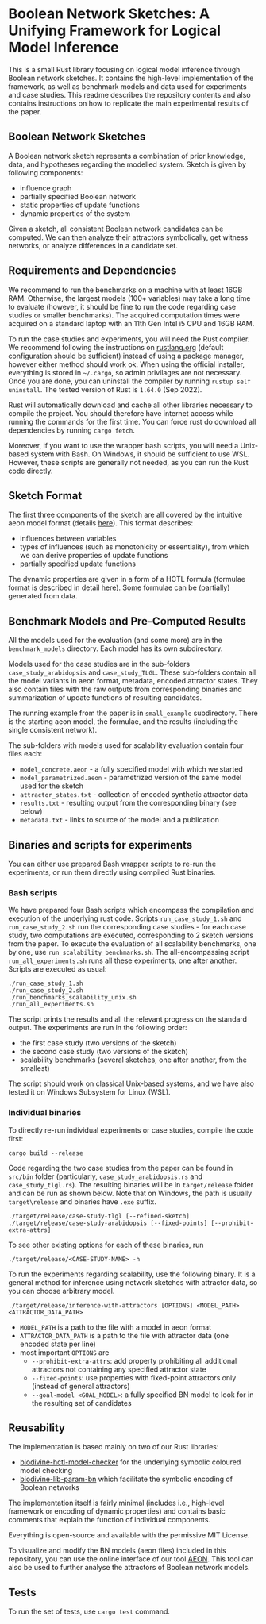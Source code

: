 # Boolean Network Sketches: A Unifying Framework for Logical Model Inference

This is a small Rust library focusing on logical model inference through Boolean network sketches. 
It contains the high-level implementation of the framework, as well as benchmark models and data used for experiments and case studies. 
This readme describes the repository contents and also contains instructions on how to replicate the main experimental results of the paper.

## Boolean Network Sketches

A Boolean network sketch represents a combination of prior knowledge, data, and hypotheses regarding the modelled system.
Sketch is given by following components: 
- influence graph
- partially specified Boolean network 
- static properties of update functions
- dynamic properties of the system

Given a sketch, all consistent Boolean network candidates can be computed. 
We can then analyze their attractors symbolically, get witness networks, or analyze differences in a candidate set.

## Requirements and Dependencies

We recommend to run the benchmarks on a machine with at least 16GB RAM. 
Otherwise, the largest models (100+ variables) may take a long time to evaluate (however, it should be fine to run the code regarding case studies or smaller benchmarks). 
The acquired computation times were acquired on a standard laptop with an 11th Gen Intel i5 CPU and 16GB RAM.

To run the case studies and experiments, you will need the Rust compiler. 
We recommend following the instructions on [rustlang.org](https://www.rust-lang.org/learn/get-started) (default configuration should be sufficient) instead of using a package manager, however either method should work ok. 
When using the official installer, everything is stored in `~/.cargo`, so admin privilages are not necessary. 
Once you are done, you can uninstall the compiler by running `rustup self uninstall`. 
The tested version of Rust is `1.64.0` (Sep 2022).

Rust will automatically download and cache all other libraries necessary to compile the project. You should therefore have internet access while running the commands for the first time. You can force rust do download all dependencies by running `cargo fetch`.

Moreover, if you want to use the wrapper bash scripts, you will need a Unix-based system with Bash. 
On Windows, it should be sufficient to use WSL. 
However, these scripts are generally not needed, as you can run the Rust code directly.


## Sketch Format

The first three components of the sketch are all covered by the intuitive aeon model format (details [here](https://biodivine.fi.muni.cz/aeon/aeon-manual.pdf)). This format describes:
- influences between variables
- types of influences (such as monotonicity or essentiality), from which we can derive properties of update functions
- partially specified update functions 

The dynamic properties are given in a form of a HCTL formula (formulae format is described in detail [here](https://github.com/sybila/biodivine-hctl-model-checker)). Some formulae can be (partially) generated from data.

## Benchmark Models and Pre-Computed Results

All the models used for the evaluation (and some more) are in the `benchmark_models` directory. 
Each model has its own subdirectory.

Models used for the case studies are in the sub-folders `case_study_arabidopsis` and `case_study_TLGL`.
These sub-folders contain all the model variants in aeon format, metadata, encoded attractor states. They also contain files with the raw outputs from corresponding binaries and summarization of update functions of resulting candidates.

The running example from the paper is in `small_example` subdirectory. There is the starting aeon model, the formulae, and the results (including the single consistent network).

The sub-folders with models used for scalability evaluation contain four files each:
- `model_concrete.aeon` - a fully specified model with which we started
- `model_parametrized.aeon` - parametrized version of the same model used for the sketch
- `attractor_states.txt` - collection of encoded synthetic attractor data
- `results.txt` - resulting output from the corresponding binary (see below)
- `metadata.txt` - links to source of the model and a publication

## Binaries and scripts for experiments

You can either use prepared Bash wrapper scripts to re-run the experiments, or run them directly using compiled Rust binaries.

### Bash scripts

We have prepared four Bash scripts which encompass the compilation and execution of the underlying rust code.
Scripts `run_case_study_1.sh` and `run_case_study_2.sh` run the corresponding case studies - for each case study, two computations are executed, corresponding to 2 sketch versions from the paper.
To execute the evaluation of all scalability benchmarks, one by one, use `run_scalability_benchmarks.sh`.
The all-encompassing script `run_all_experiments.sh` runs all these experiments, one after another. Scripts are executed as usual:

```
./run_case_study_1.sh
./run_case_study_2.sh
./run_benchmarks_scalability_unix.sh
./run_all_experiments.sh
```

The script prints the results and all the relevant progress on the standard output. The experiments are run in the following order:
- the first case study (two versions of the sketch)
- the second case study (two versions of the sketch)
- scalability benchmarks (several sketches, one after another, from the smallest)

The script should work on classical Unix-based systems, and we have also tested it on Windows Subsystem for Linux (WSL).

### Individual binaries

To directly re-run individual experiments or case studies, compile the code first:
```
cargo build --release
```

Code regarding the two case studies from the paper can be found in `src/bin` folder (particularly, `case_study_arabidopsis.rs` and `case_study_tlgl.rs`). 
The resulting binaries will be in `target/release` folder and can be run as shown below. 
Note that on Windows, the path is usually `target\release` and binaries have `.exe` suffix. 
```
./target/release/case-study-tlgl [--refined-sketch] 
./target/release/case-study-arabidopsis [--fixed-points] [--prohibit-extra-attrs]
```

To see other existing options for each of these binaries, run 
```
./target/release/<CASE-STUDY-NAME> -h
```

To run the experiments regarding scalability, use the following binary.
It is a general method for inference using network sketches with attractor data, so you can choose arbitrary model. 

````
./target/release/inference-with-attractors [OPTIONS] <MODEL_PATH> <ATTRACTOR_DATA_PATH>
````
- `MODEL_PATH` is a path to the file with a model in aeon format
- `ATTRACTOR_DATA_PATH` is a path to the file with attractor data (one encoded state per line)
- most important `OPTIONS` are
  - `--prohibit-extra-attrs`: add property prohibiting all additional attractors not containing any specified attractor state
  - `--fixed-points`: use properties with fixed-point attractors only (instead of general attractors)
  - `--goal-model <GOAL_MODEL>`: a fully specified BN model to look for in the resulting set of candidates


## Reusability

The implementation is based mainly on two of our Rust libraries: 
- [biodivine-hctl-model-checker](https://github.com/sybila/biodivine-hctl-model-checker) for the underlying symbolic coloured model checking
- [biodivine-lib-param-bn](https://github.com/sybila/biodivine-lib-param-bn) which facilitate the symbolic encoding of Boolean networks

The implementation itself is fairly minimal (includes i.e., high-level framework or encoding of dynamic properties) and contains basic comments that explain the function of individual components.

Everything is open-source and available with the permissive MIT License.

To visualize and modify the BN models (aeon files) included in this repository, you can use the online interface of our tool [AEON](https://biodivine.fi.muni.cz/aeon). This tool can also be used to further analyse the attractors of Boolean network models.


## Tests 
To run the set of tests, use `cargo test` command.